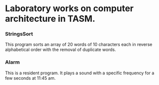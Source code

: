 # Laboratory works on computer architecture in TASM.

### StringsSort
This program sorts an array of 20 words of 10 characters each in reverse alphabetical order with the removal of duplicate words.

### Alarm
This is a resident program. It plays a sound with a specific frequency for a few seconds at 11:45 am.
